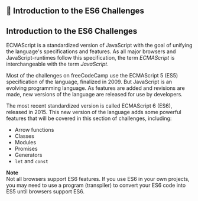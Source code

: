 🚀 Introduction to the ES6 Challenges
-------------------------------------

Introduction to the ES6 Challenges
----------------------------------

ECMAScript is a standardized version of JavaScript with the goal of unifying the language's specifications and features. As all major browsers and JavaScript-runtimes follow this specification, the term _ECMAScript_ is interchangeable with the term _JavaScript_.  
  
Most of the challenges on freeCodeCamp use the ECMAScript 5 (ES5) specification of the language, finalized in 2009. But JavaScript is an evolving programming language. As features are added and revisions are made, new versions of the language are released for use by developers.  
  
The most recent standardized version is called ECMAScript 6 (ES6), released in 2015. This new version of the language adds some powerful features that will be covered in this section of challenges, including:  
  

*   Arrow functions
*   Classes
*   Modules
*   Promises
*   Generators
*   `let` and `const`

  
  
**Note**  
Not all browsers support ES6 features. If you use ES6 in your own projects, you may need to use a program (transpiler) to convert your ES6 code into ES5 until browsers support ES6.